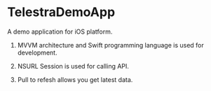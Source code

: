 # TelestraDemoApp
A demo application for iOS platform.

1) MVVM architecture and Swift programming language is used for development.

2) NSURL Session is used for calling API.

3) Pull to refesh allows you get latest data.


